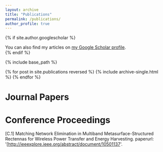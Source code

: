 ```yaml
---
layout: archive
title: "Publications"
permalink: /publications/
author_profile: true
---
```


{% if site.author.googlescholar %}
  <div class="wordwrap">You can also find my articles on <a href="{{site.author.googlescholar}}">my Google Scholar profile</a>.</div>
{% endif %}

{% include base_path %}

{% for post in site.publications reversed %}
  {% include archive-single.html %}
{% endfor %}

Journal Papers
======

Conference Proceedings
======

[C.1] Matching Network Elimination in Multiband Metasurface-Structured Rectennas for Wireless Power Transfer and Energy Harvesting. paperurl: '[http://ieeexplore.ieee.org/abstract/document/10501137'.
